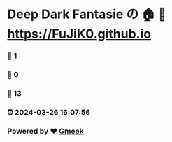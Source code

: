 # Deep Dark Fantasie の 🏠 :link: https://FuJiK0.github.io 
### :page_facing_up: [1](https://FuJiK0.github.io/tag.html) 
### :speech_balloon: 0 
### :hibiscus: 13 
### :alarm_clock: 2024-03-26 16:07:56 
### Powered by :heart: [Gmeek](https://github.com/Meekdai/Gmeek)
